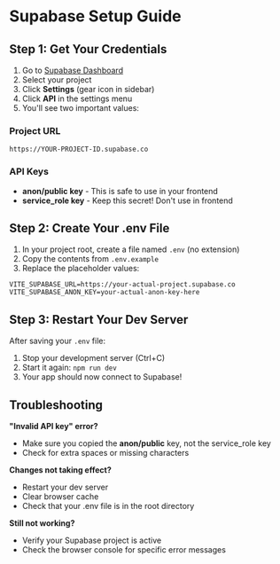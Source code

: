 # Supabase Setup Guide

## Step 1: Get Your Credentials

1. Go to [Supabase Dashboard](https://supabase.com/dashboard)
2. Select your project
3. Click **Settings** (gear icon in sidebar)
4. Click **API** in the settings menu
5. You'll see two important values:

### Project URL
```
https://YOUR-PROJECT-ID.supabase.co
```

### API Keys
- **anon/public key** - This is safe to use in your frontend
- **service_role key** - Keep this secret! Don't use in frontend

## Step 2: Create Your .env File

1. In your project root, create a file named `.env` (no extension)
2. Copy the contents from `.env.example`
3. Replace the placeholder values:

```env
VITE_SUPABASE_URL=https://your-actual-project.supabase.co
VITE_SUPABASE_ANON_KEY=your-actual-anon-key-here
```

## Step 3: Restart Your Dev Server

After saving your `.env` file:
1. Stop your development server (Ctrl+C)
2. Start it again: `npm run dev`
3. Your app should now connect to Supabase!

## Troubleshooting

**"Invalid API key" error?**
- Make sure you copied the **anon/public** key, not the service_role key
- Check for extra spaces or missing characters

**Changes not taking effect?**
- Restart your dev server
- Clear browser cache
- Check that your .env file is in the root directory

**Still not working?**
- Verify your Supabase project is active
- Check the browser console for specific error messages
